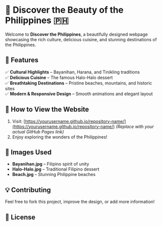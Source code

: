 # 🌴 Discover the Beauty of the Philippines 🇵🇭  

Welcome to **Discover the Philippines**, a beautifully designed webpage showcasing the rich culture, delicious cuisine, and stunning destinations of the Philippines.  

## 🌟 Features  
✅ **Cultural Highlights** – Bayanihan, Harana, and Tinikling traditions  
✅ **Delicious Cuisine** – The famous Halo-Halo dessert  
✅ **Breathtaking Destinations** – Pristine beaches, mountains, and historic sites  
✅ **Modern & Responsive Design** – Smooth animations and elegant layout  

## 🚀 How to View the Website  
1. Visit: [https://yourusername.github.io/repository-name/](https://yourusername.github.io/repository-name/) *(Replace with your actual GitHub Pages link)*  
2. Enjoy exploring the wonders of the Philippines!  

## 📸 Images Used  
- **Bayanihan.jpg** – Filipino spirit of unity  
- **Halo-Halo.jpg** – Traditional Filipino dessert  
- **Beach.jpg** – Stunning Philippine beaches  

## 💡 Contributing  
Feel free to fork this project, improve the design, or add more information!  

## 📜 License  
